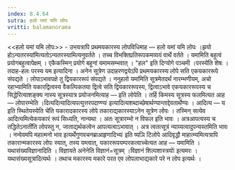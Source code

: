 ```yaml
---
index: 8.4.64
sutra: हलो यमां यमि लोपः
vritti: balamanorama
---
```


<<हलो यमां यमि लोपः>> - उभयत्रापि प्रथमयकारस्य लोपविधिमाह — हलो यमां यमि लोपः ।झयो होऽन्यतरस्या॑मित्यतोऽन्यतरस्यामित्यनुवर्तते । तच्च विभक्तिप्रतिरूपकमव्ययं वार्थे वर्तते । यमामिति बहुत्वं प्रयोगबहुत्वापेक्षम् । एकैकस्मिन् प्रयोगे बहूनां यमामसम्भवात् । "हल" इति दिग्योगे पञ्चमी ।परस्ये॑ति शेषः । तदाह-हलः परस्य यम इत्यादिना । अनेन सूत्रेण उदाहरणद्वयेऽपि प्रथमयकारस्य लोपे सति एकयकाररूपे संपद्यते । लोपाऽभावपक्षे तु द्वियकाररूपं संपद्यते । ननुहलो यमा॑मिति सूत्रमेतदर्थं नारम्भणीयम्, अचो रहाभ्यामिति यकारद्वित्वस्य वैकल्पिकतया द्वित्वे सति द्वियकाररूपस्य, द्वित्वाऽभावे एकयकाररूपस्य च सिद्धेरित्याशङ्क्य नास्य सूत्रस्यात्र प्रयोजनमित्याह — इति लोपेति । तर्हि किमस्य सूत्रस्य फलमित्यत आह — लोपारम्भेति ।दित्यदित्यादित्यपत्युत्तरपदाण्ण्यः॑ इत्यादित्यशब्दाच्छेषार्थण्यान्ताद्देवतार्थेण्यः । आदित्य — य इति स्थितेयस्येति चे॑ति यकारादकारस्य लोपे तकाराद्यकारस्याऽनेन सूत्रेण लोपः । तस्मिन् सत्येव आदित्यमित्येकयकारं रूपं सिध्यति, नान्यथा । अतः सूत्रारम्भो न विफल इति भावः । अत्रआपत्यस्य च तद्धितेऽनाती॑ति लोपस्तु न, जाताद्यर्थकत्वेन आपत्यत्वाऽभावात् । अत्र त्वतत्सूत्रं न्याय्यत्वादुपन्यस्तमिति भावः । नन्वेवमपि महात्मनो भाव इत्यर्थेगुणवचनब्राआहृणादिभ्यः॑ इति ष्यञि टिलोपे आदिवृद्धौ माहात्म्यमित्यत्रापि तकारान्मकारस्य लोपः स्यात्, तस्य यम्त्वात्, यकाररूपयम्परकत्वाच्चेत्यत आह — यमामिति । यथासंख्यविज्ञानादिति । विज्ञायते अनेनेति विज्ञानं=सूत्रम् ।विज्ञानं शिल्पशास्त्रयोः॑ इत्यमरः । यथासंख्यसूत्रादित्यर्थः । तथाच मकारस्य मकारे परत एव लोपलाभाद्यकारे परे न लोप इत्यर्थः ।